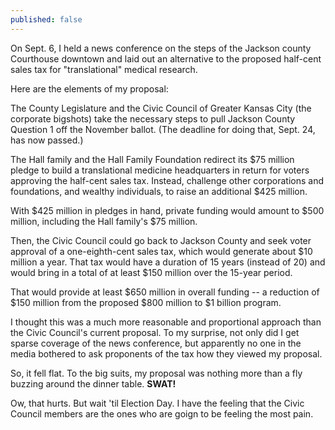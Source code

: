 ```yaml
---
published: false
---
```


On Sept. 6, I held a news conference on the steps of the Jackson county Courthouse downtown and laid out an alternative to the proposed half-cent sales tax for "translational" medical research.

Here are the elements of my proposal:

The County Legislature and the Civic Council of Greater Kansas City (the corporate bigshots) take the necessary steps to pull Jackson County Question 1 off the November ballot. (The deadline for doing that, Sept. 24, has now passed.)

The Hall family and the Hall Family Foundation redirect its $75 million pledge to build a translational medicine headquarters in return for voters approving the half-cent sales tax. Instead, challenge other corporations and foundations, and wealthy individuals, to raise an additional $425 million.

With $425 million in pledges in hand, private funding would amount to $500 million, including the Hall family's $75 million.

Then, the Civic Council could go back to Jackson County and seek voter approval of a one-eighth-cent sales tax, which would generate about $10 million a year. That tax would have a duration of 15 years (instead of 20) and would bring in a total of at least $150 million over the 15-year period.

That would provide at least $650 million in overall funding -- a reduction of $150 million from the proposed $800 million to $1 billion program. 

I thought this was a much more reasonable and proportional approach than the Civic Council's current proposal. To my surprise, not only did I get sparse coverage of the news conference, but apparently no one in the media bothered to ask proponents of the tax how they viewed my proposal.

So, it fell flat. To the big suits, my proposal was nothing more than a fly buzzing around the dinner table. **SWAT!**

Ow, that hurts. But wait 'til Election Day. I have the feeling that the Civic Council members are the ones who are goign to be feeling the most pain. 